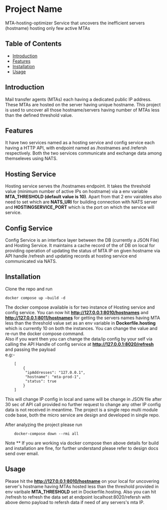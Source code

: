 # Project Name

MTA-hosting-optimizer
Service that uncovers the inefficient servers (hostname) hosting only few active MTAs

## Table of Contents

- [Introduction](#introduction)
- [Features](#features)
- [Installation](#installation)
- [Usage](#usage)

## Introduction

Mail transfer agents (MTAs) each having a dedicated public IP address.
These MTAs are hosted on the server having unique hostname.
This project is used to uncover all those hostname/servers having number of MTAs less than the defined threshold value.

## Features

It have two services named as a hosting service and config service each having a HTTP API, with endpoint named as /hostnames and /refersh respectively. Both the two services communicate and exchange data among themseleves using NATS.

## Hosting Service

Hosting service serves the /hostnames endpoint. It takes the threshold value (minimum number of active IPs on hostname) via a env variable **MTA_THRESHOLD (default value is 10)**. Apart from that 2 env vairables also need to set which are **NATS_URI** for building connection with NATS server and **HOSTINGSERVICE_PORT** which is the port on which the service will service.

## Config Service

Config Service is an interface layer between the DB (currently a JSON File) and Hosting Service. It maintains a cache record of the of DB on local for providing operation of updating the status of MTA IP on given hostname via API handle /refresh and updating records at hosting service end communicated via NATS.

## Installation

Clone the repo and run 
```
docker compose up —build -d
```
The docker compose available is for two instance of Hosting service and config service. You can now hit **http://127.0.0.1:8010/hostnames** and **http://127.0.0.1:8011/hostnames** for getting the servers names having MTA less than the threshold value set as an env variable in **Dockerfile.hosting** which is currently 10 on both the instances. You can change the value and re-run the docker compose command. </br > 
Also if you want then you can change the data/ip config by your self via calling the API Handle of config service at **http://127.0.0.1:8020/refresh** and passing the payload </br >
    e.g:-

``` 
    [
        {   
         "ipAddresses": "127.0.0.1",
         "hostname": "mta-prod-1",
         "status": true
        }
    ]
```

This will change IP config in local and same will be change in JSON file after 30 sec of API call provided no further request to change any other IP config data is not received in meantime. The project is a single repo multi module code base, both the micro service are design and developed in single repo.

After analyzing the project please run
```
    docker-compose down --rmi all
```
Note \*\* If you are working via docker compose then above details for build and installation are fine, for further understand please refer to design docs send over email.

## Usage

Please hit the **http://127.0.0.1:8010/hostname** on your local for uncovering server's hostname having MTAs hosted less than the threshold provided in env varibale **MTA_THRESHOLD** set in Dockerfile.hosting.
Also you can hit /refresh to refresh the data set at endpoint localhost:8020/refersh with above demo payload to refersh data if need of any servers's mta IP.
